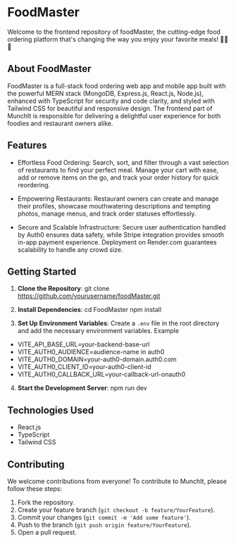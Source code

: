 # FoodMaster

Welcome to the frontend repository of foodMaster, the cutting-edge food ordering platform that's changing the way you enjoy your favorite meals! 🍔🥗🌮

## About FoodMaster

FoodMaster is a full-stack food ordering web app and mobile app built with the powerful MERN stack (MongoDB, Express.js, React.js, Node.js), enhanced with TypeScript for security and code clarity, and styled with Tailwind CSS for beautiful and responsive design. The frontend part of MunchIt is responsible for delivering a delightful user experience for both foodies and restaurant owners alike.

## Features

- Effortless Food Ordering: Search, sort, and filter through a vast selection of restaurants to find your perfect meal. Manage your cart with ease, add or remove items on the go, and track your order history for quick reordering.
  
- Empowering Restaurants: Restaurant owners can create and manage their profiles, showcase mouthwatering descriptions and tempting photos, manage menus, and track order statuses effortlessly.

- Secure and Scalable Infrastructure: Secure user authentication handled by Auth0 ensures data safety, while Stripe integration provides smooth in-app payment experience. Deployment on Render.com guarantees scalability to handle any crowd size.

## Getting Started

1. **Clone the Repository**: 
git clone https://github.com/yourusername/foodMaster.git


2. **Install Dependencies**: 
cd FoodMaster
npm install


3. **Set Up Environment Variables**: 
Create a `.env` file in the root directory and add the necessary environment variables. Example
- VITE_API_BASE_URL=your-backend-base-url  
- VITE_AUTH0_AUDIENCE=audience-name in auth0  
- VITE_AUTH0_DOMAIN=your-auth0-domain.auth0.com  
- VITE_AUTH0_CLIENT_ID=your-auth0-client-id  
- VITE_AUTH0_CALLBACK_URL=your-callback-url-onauth0


4. **Start the Development Server**: 
npm run dev


## Technologies Used

- React.js
- TypeScript
- Tailwind CSS

## Contributing

We welcome contributions from everyone! To contribute to MunchIt, please follow these steps:

1. Fork the repository.
2. Create your feature branch (`git checkout -b feature/YourFeature`).
3. Commit your changes (`git commit -m 'Add some feature'`).
4. Push to the branch (`git push origin feature/YourFeature`).
5. Open a pull request.

